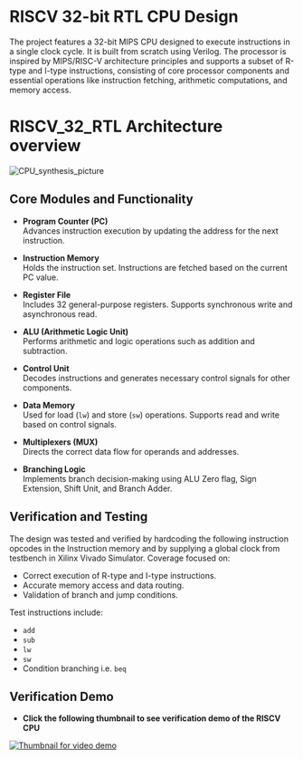 # RISCV 32-bit RTL CPU Design

The project features a 32-bit MIPS CPU designed to execute instructions in a single clock cycle. It is built from scratch using Verilog. The processor is inspired by MIPS/RISC-V architecture principles and supports a subset of R-type and I-type instructions, consisting of core processor components and essential operations like instruction fetching, arithmetic computations, and memory access.

# RISCV_32_RTL Architecture overview

![CPU_synthesis_picture](https://github.com/user-attachments/assets/47b53ce0-1d1e-4cbc-953d-b07b1fb17403)


## Core Modules and Functionality

- **Program Counter (PC)**  
  Advances instruction execution by updating the address for the next instruction.

- **Instruction Memory**  
  Holds the instruction set. Instructions are fetched based on the current PC value.

- **Register File**  
  Includes 32 general-purpose registers. Supports synchronous write and asynchronous read.

- **ALU (Arithmetic Logic Unit)**  
  Performs arithmetic and logic operations such as addition and subtraction.

- **Control Unit**  
  Decodes instructions and generates necessary control signals for other components.

- **Data Memory**  
  Used for load (`lw`) and store (`sw`) operations. Supports read and write based on control signals.

- **Multiplexers (MUX)**  
  Directs the correct data flow for operands and addresses.

- **Branching Logic**  
  Implements branch decision-making using ALU Zero flag, Sign Extension, Shift Unit, and Branch Adder.


## Verification and Testing

The design was tested and verified by hardcoding the following instruction opcodes in the Instruction memory and by supplying a global clock from testbench in Xilinx Vivado Simulator. Coverage focused on:

- Correct execution of R-type and I-type instructions.
- Accurate memory access and data routing.
- Validation of branch and jump conditions.

Test instructions include:
- `add`
- `sub`
- `lw`
- `sw`
- Condition branching i.e. `beq`

  
## Verification Demo 

- **Click the following thumbnail to see verification demo of the RISCV CPU**  

[![Thumbnail for video demo](https://github.com/muhammadfarhan720/RISCV_32_RTL/blob/main/images/thumbnail.jpg)](https://drive.google.com/file/d/1yRraBUmZkpqJb0yo4v_YvGIFItMjVyWn/view?usp=sharing)
